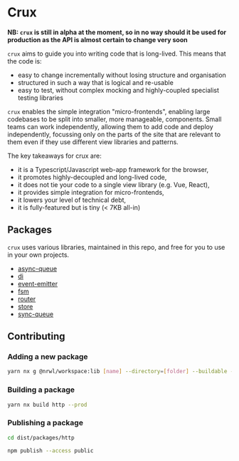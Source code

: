 # Crux

**NB: `crux` is still in alpha at the moment, so in no way should it be used for production as the API is almost certain to change very soon**

`crux` aims to guide you into writing code that is long-lived. This means that the code is:

* easy to change incrementally without losing structure and organisation
* structured in such a way that is logical and re-usable
* easy to test, without complex mocking and highly-coupled specialist testing libraries

`crux` enables the simple integration  "micro-frontends", enabling large codebases to be split into smaller, more manageable, components. Small teams can work independently, allowing them to add code and deploy independently, focussing only on the parts of the site that are relevant to them even if they use different view libraries and patterns.

The key takeaways for crux are:

* it is a Typescript/Javascript web-app framework for the browser,
* it promotes highly-decoupled and long-lived code,
* it does not tie your code to a single view library (e.g. Vue, React),
* it provides simple integration for micro-frontends,
* it lowers your level of technical debt,
* it is fully-featured but is tiny (< 7KB all-in)

## Packages

`crux` uses various libraries, maintained in this repo, and free for you to use in your own projects.

* [async-queue](packages/async-queue/README.md)
* [di](packages/di/README.md)
* [event-emitter](packages/event-emitter/README.md)
* [fsm](packages/fsm/README.md)
* [router](packages/router/README.md)
* [store](packages/store/README.md)
* [sync-queue](packages/sync-queue/README.md)

## Contributing

### Adding a new package

```bash
yarn nx g @nrwl/workspace:lib [name] --directory=[folder] --buildable --publishable --dryRun
```

### Building a package

```bash
yarn nx build http --prod
```

### Publishing a package

```bash
cd dist/packages/http

npm publish --access public
```
